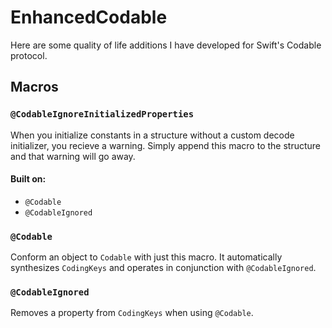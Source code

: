 # EnhancedCodable
Here are some quality of life additions I have developed for Swift's Codable protocol.

## Macros
### `@CodableIgnoreInitializedProperties`
When you initialize constants in a structure without a custom decode initializer, you recieve a warning. Simply append this macro to the structure and that warning will go away.

#### Built on:
- `@Codable`
- `@CodableIgnored`

### `@Codable`
Conform an object to `Codable` with just this macro. It automatically synthesizes `CodingKeys` and operates in conjunction with `@CodableIgnored`.

### `@CodableIgnored`
Removes a property from `CodingKeys` when using `@Codable`.
